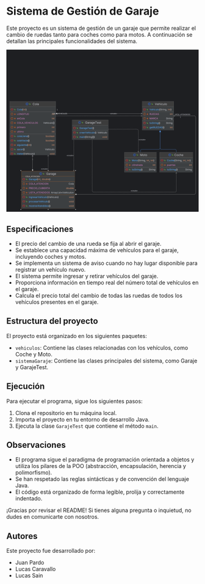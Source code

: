 # Sistema de Gestión de Garaje

Este proyecto es un sistema de gestión de un garaje que permite realizar el cambio de ruedas tanto para coches como para motos. A continuación se detallan las principales funcionalidades del sistema.

![UML del proyecto](https://github.com/JuaniPardo/TP-FINAL-POO/blob/main/TP-FINAL-POO/Garage.png)

## Especificaciones

- El precio del cambio de una rueda se fija al abrir el garaje.
- Se establece una capacidad máxima de vehículos para el garaje, incluyendo coches y motos.
- Se implementa un sistema de aviso cuando no hay lugar disponible para registrar un vehículo nuevo.
- El sistema permite ingresar y retirar vehículos del garaje.
- Proporciona información en tiempo real del número total de vehículos en el garaje.
- Calcula el precio total del cambio de todas las ruedas de todos los vehículos presentes en el garaje.

## Estructura del proyecto

El proyecto está organizado en los siguientes paquetes:

- `vehiculos`: Contiene las clases relacionadas con los vehículos, como Coche y Moto.
- `sistemaGaraje`: Contiene las clases principales del sistema, como Garaje y GarajeTest.

## Ejecución

Para ejecutar el programa, sigue los siguientes pasos:

1. Clona el repositorio en tu máquina local.
2. Importa el proyecto en tu entorno de desarrollo Java.
3. Ejecuta la clase `GarajeTest` que contiene el método `main`.

## Observaciones

- El programa sigue el paradigma de programación orientada a objetos y utiliza los pilares de la POO (abstracción, encapsulación, herencia y polimorfismo).
- Se han respetado las reglas sintácticas y de convención del lenguaje Java.
- El código está organizado de forma legible, prolija y correctamente indentado.

¡Gracias por revisar el README! Si tienes alguna pregunta o inquietud, no dudes en comunicarte con nosotros.

## Autores

Este proyecto fue desarrollado por:

- Juan Pardo
- Lucas Caravallo
- Lucas Sain

